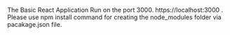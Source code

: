 The Basic React Application Run on the port 3000.
https://localhost:3000 .
Please use npm install command for creating the node_modules folder via pacakage.json file.
